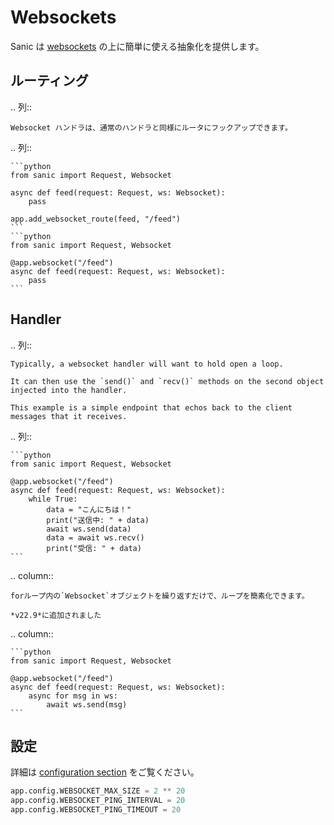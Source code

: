 # Websockets

Sanic は [websockets](https://websockets.readthedocs.io/en/stable/) の上に簡単に使える抽象化を提供します。

## ルーティング

.. 列::

```
Websocket ハンドラは、通常のハンドラと同様にルータにフックアップできます。
```

.. 列::

````
```python
from sanic import Request, Websocket

async def feed(request: Request, ws: Websocket):
    pass

app.add_websocket_route(feed, "/feed")
```
```python
from sanic import Request, Websocket

@app.websocket("/feed")
async def feed(request: Request, ws: Websocket):
    pass
```
````

## Handler

.. 列::

```
Typically, a websocket handler will want to hold open a loop.

It can then use the `send()` and `recv()` methods on the second object injected into the handler.

This example is a simple endpoint that echos back to the client messages that it receives.
```

.. 列::

````
```python
from sanic import Request, Websocket

@app.websocket("/feed")
async def feed(request: Request, ws: Websocket):
    while True:
        data = "こんにちは！"
        print("送信中: " + data)
        await ws.send(data)
        data = await ws.recv()
        print("受信: " + data)
```
````

.. column::

```
forループ内の`Websocket`オブジェクトを繰り返すだけで、ループを簡素化できます。

*v22.9*に追加されました
```

.. column::

````
```python
from sanic import Request, Websocket

@app.websocket("/feed")
async def feed(request: Request, ws: Websocket):
    async for msg in ws:
        await ws.send(msg)
```
````

## 設定

詳細は [configuration section](/guide/deployment/configuration.md) をご覧ください。

```python
app.config.WEBSOCKET_MAX_SIZE = 2 ** 20
app.config.WEBSOCKET_PING_INTERVAL = 20
app.config.WEBSOCKET_PING_TIMEOUT = 20
```
